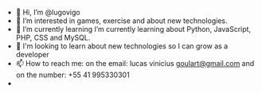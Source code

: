 - 👋 Hi, I’m @lugovigo
- 👀 I’m interested in games, exercise and about new technologies.
- 🌱 I’m currently learning I’m currently learning about Python, JavaScript, PHP, CSS and MySQL.
- 💞️ I'm looking to learn about new technologies so I can grow as a developer
- 📫 How to reach me: on the email: lucas vinicius goulart@gmail.com and on the number: +55 41 995330301
- 
